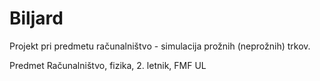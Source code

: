 # Biljard

Projekt pri predmetu računalništvo - simulacija prožnih (neprožnih) trkov.

Predmet Računalništvo, fizika, 2. letnik, FMF UL